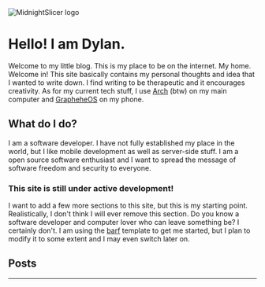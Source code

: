 <img style="border:0;margin-top:2rem;" src="../public/images/midnightslicer.png" alt="MidnightSlicer logo">

# Hello! I am Dylan.
Welcome to my little blog. This is my place to be on the internet. My home. Welcome in! This site basically contains my personal thoughts and idea that I wanted to write down. I find writing to be therapeutic and it encourages creativity. 
As for my current tech stuff, I use [Arch](https://archlinux.org/) (btw) on my main computer and [GrapheheOS](https://grapheneos.org/) on my phone.
## What do I do?
I am a software developer. I have not fully established my place in the world, but I like mobile development as well as server-side stuff. I am a open source software enthusiast and I want to spread the message of software freedom and security to everyone. 
### This site is still under active development!
I want to add a few more sections to this site, but this is my starting point. Realistically, I don't think I will ever remove this section. Do you know a software developer and computer lover who can leave something be? I certainly don't. I am using the [barf](https://barf.bt.ht/) template to get me started, but I plan to modify it to some extent and I may even switch later on.
## Posts

---
